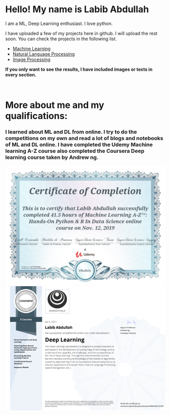 <h1>Hello! My name is Labib Abdullah</h1>
<p>I am a ML, Deep Learning enthusiast. I love python.</p>
<p>I have uploaded a few of my projects here in github. I will upload the rest soon. You can check the projects in the following list.</p>

<ul>
	<li><a href="https://github.com/Labib444/AI-Projects/tree/main/Machine%20Learning%20Projects/Titanic%20Competition%20(Kaggle)">Machine Learning</a></li>
	<li><a href="https://github.com/Labib444/AI-Projects/tree/main/NLP%20Projects/">Natural Language Processing</a></li>
	<li><a href="https://github.com/Labib444/AI-Projects/tree/main/Image%20Processing%20Projects">Image Processing</a></li>
</ul>

<p><b>If you only want to see the results, I have included images or texts in every section.</b></p>

</br>

<h1>More about me and my qualifications:</h1>
<h3>I learned about ML and DL from online. I try to do the competitions on my own and read a lot of blogs and notebooks of ML and DL online. I have completed the Udemy Machine learning A-Z course also completed the Coursera Deep learning course taken by Andrew ng.</h3>
<img src="images/my certificates/udemy.jpg" alt="">
<img src="images/my certificates/coursera.PNG" alt="">



